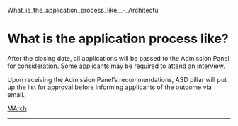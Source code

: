 What_is_the_application_process_like__-_Architectu



What is the application process like?
=====================================

After the closing date, all applications will be passed to the Admission Panel for consideration. Some applicants may be required to attend an interview.




Upon receiving the Admission Panel’s recommendations, ASD pillar will put up the list for approval before informing applicants of the outcome via email.

[MArch](https://www.sutd.edu.sg/asd/tag/march/)

---

